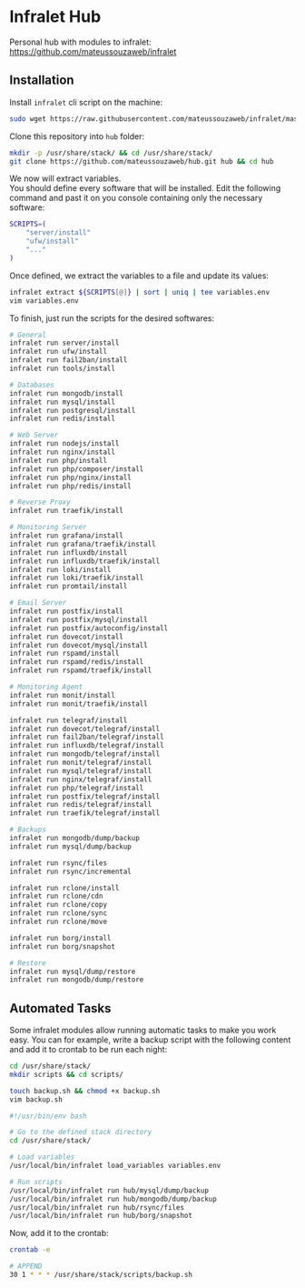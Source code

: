 # Infralet Hub

Personal hub with modules to infralet: \
<https://github.com/mateussouzaweb/infralet>

## Installation

Install ``infralet`` cli script on the machine:

```bash
sudo wget https://raw.githubusercontent.com/mateussouzaweb/infralet/master/infralet.sh -O /usr/local/bin/infralet && sudo chmod +x /usr/local/bin/infralet
```

Clone this repository into ``hub`` folder:

```bash
mkdir -p /usr/share/stack/ && cd /usr/share/stack/
git clone https://github.com/mateussouzaweb/hub.git hub && cd hub
```

We now will extract variables. \
You should define every software that will be installed. Edit the following command and past it on you console containing only the necessary software:

```bash
SCRIPTS=(
    "server/install"
    "ufw/install"
    "..."
)
```

Once defined, we extract the variables to a file and update its values:

```bash
infralet extract ${SCRIPTS[@]} | sort | uniq | tee variables.env
vim variables.env
```

To finish, just run the scripts for the desired softwares:

```bash
# General
infralet run server/install
infralet run ufw/install
infralet run fail2ban/install
infralet run tools/install

# Databases
infralet run mongodb/install
infralet run mysql/install
infralet run postgresql/install
infralet run redis/install

# Web Server
infralet run nodejs/install
infralet run nginx/install
infralet run php/install
infralet run php/composer/install
infralet run php/nginx/install
infralet run php/redis/install

# Reverse Proxy
infralet run traefik/install

# Monitoring Server
infralet run grafana/install
infralet run grafana/traefik/install
infralet run influxdb/install
infralet run influxdb/traefik/install
infralet run loki/install
infralet run loki/traefik/install
infralet run promtail/install

# Email Server
infralet run postfix/install
infralet run postfix/mysql/install
infralet run postfix/autoconfig/install
infralet run dovecot/install
infralet run dovecot/mysql/install
infralet run rspamd/install
infralet run rspamd/redis/install
infralet run rspamd/traefik/install

# Monitoring Agent
infralet run monit/install
infralet run monit/traefik/install

infralet run telegraf/install
infralet run dovecot/telegraf/install
infralet run fail2ban/telegraf/install
infralet run influxdb/telegraf/install
infralet run mongodb/telegraf/install
infralet run monit/telegraf/install
infralet run mysql/telegraf/install
infralet run nginx/telegraf/install
infralet run php/telegraf/install
infralet run postfix/telegraf/install
infralet run redis/telegraf/install
infralet run traefik/telegraf/install

# Backups
infralet run mongodb/dump/backup
infralet run mysql/dump/backup

infralet run rsync/files
infralet run rsync/incremental

infralet run rclone/install
infralet run rclone/cdn
infralet run rclone/copy
infralet run rclone/sync
infralet run rclone/move

infralet run borg/install
infralet run borg/snapshot

# Restore
infralet run mysql/dump/restore
infralet run mongodb/dump/restore
```

## Automated Tasks

Some infralet modules allow running automatic tasks to make you work easy. You can for example, write a backup script with the following content and add it to crontab to be run each night:

```bash
cd /usr/share/stack/
mkdir scripts && cd scripts/

touch backup.sh && chmod +x backup.sh
vim backup.sh
```

```bash
#!/usr/bin/env bash

# Go to the defined stack directory
cd /usr/share/stack/

# Load variables
/usr/local/bin/infralet load_variables variables.env

# Run scripts
/usr/local/bin/infralet run hub/mysql/dump/backup
/usr/local/bin/infralet run hub/mongodb/dump/backup
/usr/local/bin/infralet run hub/rsync/files
/usr/local/bin/infralet run hub/borg/snapshot
```

Now, add it to the crontab:

```bash
crontab -e
```

```bash
# APPEND
30 1 * * * /usr/share/stack/scripts/backup.sh
```
